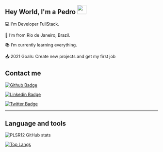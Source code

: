 ## Hey World, I'm a Pedro  <img src=https://github.com/TheDudeThatCode/TheDudeThatCode/blob/master/Assets/Earth.gif width="30">


:computer: I'm Developer FullStack.

:house_with_garden: I’m from Rio de Janeiro, Brazil.

:books: I’m currently learning everything.

:outbox_tray: 2021 Goals: Create new projects and get my first job
 

## Contact me

[![Github Badge](https://img.shields.io/badge/-Github-000?style=flat-square&logo=Github&logoColor=white&link=https://github.com/fagnerpsantos)](https://github.com/PLSR12)

[![Linkedin Badge](https://img.shields.io/badge/-LinkedIn-blue?style=flat-square&logo=Linkedin&logoColor=white&link=https://www.linkedin.com/in/pedro-lucas-dos-santos-382450187/)](https://www.linkedin.com/in/pedro-lucas-dos-santos-382450187/)

[![Twitter Badge](https://img.shields.io/badge/-Twitter-1ca0f1?style=flat-square&labelColor=1ca0f1&logo=twitter&logoColor=white&link=https://twitter.com/P3DR0_45?t=sXyEsPqjmDq8na22wPQSLw&s=08)](https://twitter.com/P3DR0_45?t=sXyEsPqjmDq8na22wPQSLw&s=08)


----------------------------------------------------------------------------------
## Language and tools

![PLSR12 GitHub stats](https://github-readme-stats.vercel.app/api?username=PLSR12)

[![Top Langs](https://github-readme-stats.vercel.app/api/top-langs/?username=PLSR12&layout=compact)](https://github.com/PLSR12/github-readme-stats)






